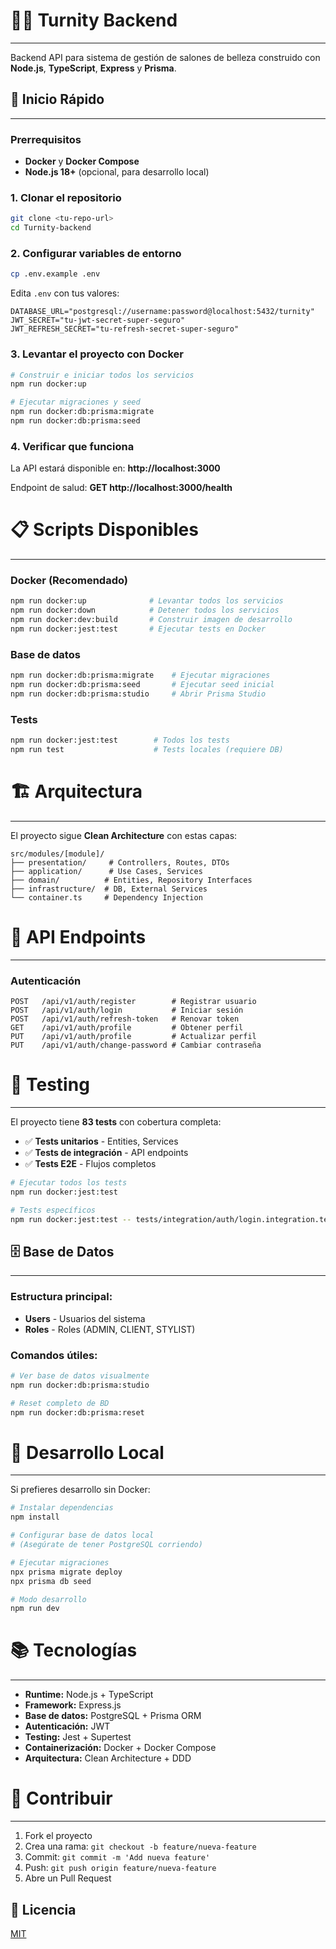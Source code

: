 # 💇‍♀️ Turnity Backend
---

Backend API para sistema de gestión de salones de belleza construido con **Node.js**, **TypeScript**, **Express** y **Prisma**.

## 🚀 Inicio Rápido
---

### Prerrequisitos
- **Docker** y **Docker Compose**
- **Node.js 18+** (opcional, para desarrollo local)

### 1. Clonar el repositorio
```bash
git clone <tu-repo-url>
cd Turnity-backend
```

### 2. Configurar variables de entorno
```bash
cp .env.example .env
```

Edita `.env` con tus valores:
```env
DATABASE_URL="postgresql://username:password@localhost:5432/turnity"
JWT_SECRET="tu-jwt-secret-super-seguro"
JWT_REFRESH_SECRET="tu-refresh-secret-super-seguro"
```

### 3. Levantar el proyecto con Docker
```bash
# Construir e iniciar todos los servicios
npm run docker:up

# Ejecutar migraciones y seed
npm run docker:db:prisma:migrate
npm run docker:db:prisma:seed
```

### 4. Verificar que funciona
La API estará disponible en: **http://localhost:3000**

Endpoint de salud: **GET http://localhost:3000/health**

# 📋 Scripts Disponibles
---


### Docker (Recomendado)
```bash
npm run docker:up              # Levantar todos los servicios
npm run docker:down            # Detener todos los servicios
npm run docker:dev:build       # Construir imagen de desarrollo
npm run docker:jest:test       # Ejecutar tests en Docker
```

### Base de datos
```bash
npm run docker:db:prisma:migrate    # Ejecutar migraciones
npm run docker:db:prisma:seed       # Ejecutar seed inicial
npm run docker:db:prisma:studio     # Abrir Prisma Studio
```

### Tests
```bash
npm run docker:jest:test        # Todos los tests
npm run test                    # Tests locales (requiere DB)
```

# 🏗️ Arquitectura
---

El proyecto sigue **Clean Architecture** con estas capas:

```
src/modules/[module]/
├── presentation/     # Controllers, Routes, DTOs
├── application/      # Use Cases, Services  
├── domain/          # Entities, Repository Interfaces
├── infrastructure/  # DB, External Services
└── container.ts     # Dependency Injection
```

# 🔐 API Endpoints
---


### Autenticación
```
POST   /api/v1/auth/register        # Registrar usuario
POST   /api/v1/auth/login           # Iniciar sesión  
POST   /api/v1/auth/refresh-token   # Renovar token
GET    /api/v1/auth/profile         # Obtener perfil
PUT    /api/v1/auth/profile         # Actualizar perfil
PUT    /api/v1/auth/change-password # Cambiar contraseña
```

# 🧪 Testing
---

El proyecto tiene **83 tests** con cobertura completa:

- ✅ **Tests unitarios** - Entities, Services
- ✅ **Tests de integración** - API endpoints  
- ✅ **Tests E2E** - Flujos completos

```bash
# Ejecutar todos los tests
npm run docker:jest:test

# Tests específicos
npm run docker:jest:test -- tests/integration/auth/login.integration.test.ts
```

## 🗄️ Base de Datos
---


### Estructura principal:
- **Users** - Usuarios del sistema
- **Roles** - Roles (ADMIN, CLIENT, STYLIST)

### Comandos útiles:
```bash
# Ver base de datos visualmente
npm run docker:db:prisma:studio

# Reset completo de BD
npm run docker:db:prisma:reset
```

# 🔧 Desarrollo Local
---


Si prefieres desarrollo sin Docker:

```bash
# Instalar dependencias
npm install

# Configurar base de datos local
# (Asegúrate de tener PostgreSQL corriendo)

# Ejecutar migraciones
npx prisma migrate deploy
npx prisma db seed

# Modo desarrollo
npm run dev
```

# 📚 Tecnologías
---


- **Runtime:** Node.js + TypeScript
- **Framework:** Express.js  
- **Base de datos:** PostgreSQL + Prisma ORM
- **Autenticación:** JWT
- **Testing:** Jest + Supertest
- **Containerización:** Docker + Docker Compose
- **Arquitectura:** Clean Architecture + DDD

# 🤝 Contribuir
---


1. Fork el proyecto
2. Crea una rama: `git checkout -b feature/nueva-feature`
3. Commit: `git commit -m 'Add nueva feature'`
4. Push: `git push origin feature/nueva-feature`
5. Abre un Pull Request

## 📄 Licencia

[MIT](LICENSE)